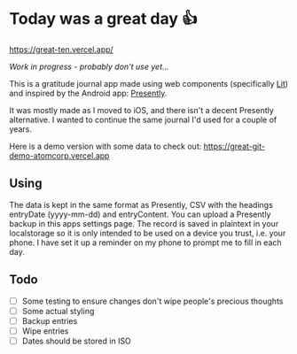 # Today was a great day 👍

https://great-ten.vercel.app/

_Work in progress - probably don't use yet..._

This is a gratitude journal app made using web components (specifically [Lit](https://lit.dev/)) and inspired by the Android app: [Presently](https://play.google.com/store/apps/details?id=journal.gratitude.com.gratitudejournal&hl=en_GB&gl=US).

It was mostly made as I moved to iOS, and there isn't a decent Presently alternative. I wanted to continue the same journal I'd used for a couple of years.

Here is a demo version with some data to check out: https://great-git-demo-atomcorp.vercel.app

## Using

The data is kept in the same format as Presently, CSV with the headings entryDate (yyyy-mm-dd) and entryContent. You can upload a Presently backup in this apps settings page. The record is saved in plaintext in your localstorage so it is only intended to be used on a device you trust, i.e. your phone. I have set it up a reminder on my phone to prompt me to fill in each day.

## Todo

- [ ] Some testing to ensure changes don't wipe people's precious thoughts
- [ ] Some actual styling
- [ ] Backup entries
- [ ] Wipe entries
- [ ] Dates should be stored in ISO
